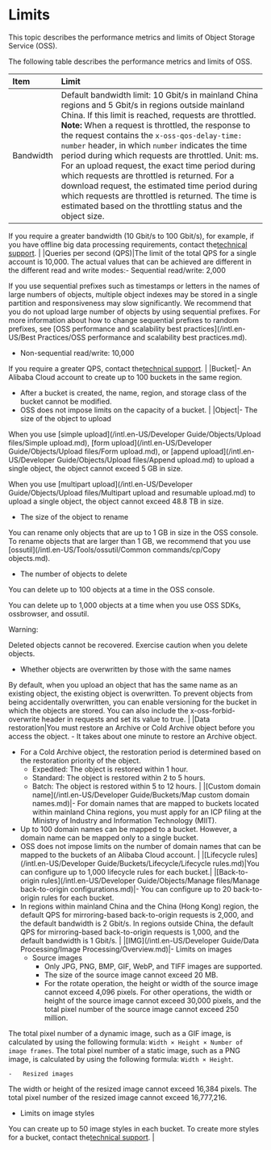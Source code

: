 # Limits

This topic describes the performance metrics and limits of Object Storage Service \(OSS\).

The following table describes the performance metrics and limits of OSS.

|Item|Limit|
|:---|:----|
|Bandwidth|Default bandwidth limit: 10 Gbit/s in mainland China regions and 5 Gbit/s in regions outside mainland China. If this limit is reached, requests are throttled. **Note:** When a request is throttled, the response to the request contains the `x-oss-qos-delay-time: number` header, in which `number` indicates the time period during which requests are throttled. Unit: ms. For an upload request, the exact time period during which requests are throttled is returned. For a download request, the estimated time period during which requests are throttled is returned. The time is estimated based on the throttling status and the object size.

If you require a greater bandwidth \(10 Gbit/s to 100 Gbit/s\), for example, if you have offline big data processing requirements, contact the[technical support](https://workorder-intl.console.aliyun.com/#/ticket/createIndex). |
|Queries per second \(QPS\)|The limit of the total QPS for a single account is 10,000. The actual values that can be achieved are different in the different read and write modes:-   Sequential read/write: 2,000

If you use sequential prefixes such as timestamps or letters in the names of large numbers of objects, multiple object indexes may be stored in a single partition and responsiveness may slow significantly. We recommend that you do not upload large number of objects by using sequential prefixes. For more information about how to change sequential prefixes to random prefixes, see [OSS performance and scalability best practices](/intl.en-US/Best Practices/OSS performance and scalability best practices.md).

-   Non-sequential read/write: 10,000

If you require a greater QPS, contact the[technical support](https://workorder-intl.console.aliyun.com/#/ticket/createIndex). |
|Bucket|-   An Alibaba Cloud account to create up to 100 buckets in the same region.
-   After a bucket is created, the name, region, and storage class of the bucket cannot be modified.
-   OSS does not impose limits on the capacity of a bucket. |
|Object|-   The size of the object to upload

When you use [simple upload](/intl.en-US/Developer Guide/Objects/Upload files/Simple upload.md), [form upload](/intl.en-US/Developer Guide/Objects/Upload files/Form upload.md), or [append upload](/intl.en-US/Developer Guide/Objects/Upload files/Append upload.md) to upload a single object, the object cannot exceed 5 GB in size.

When you use [multipart upload](/intl.en-US/Developer Guide/Objects/Upload files/Multipart upload and resumable upload.md) to upload a single object, the object cannot exceed 48.8 TB in size.

-   The size of the object to rename

You can rename only objects that are up to 1 GB in size in the OSS console. To rename objects that are larger than 1 GB, we recommend that you use [ossutil](/intl.en-US/Tools/ossutil/Common commands/cp/Copy objects.md).

-   The number of objects to delete

You can delete up to 100 objects at a time in the OSS console.

You can delete up to 1,000 objects at a time when you use OSS SDKs, ossbrowser, and ossutil.

Warning:

Deleted objects cannot be recovered. Exercise caution when you delete objects.

-   Whether objects are overwritten by those with the same names

By default, when you upload an object that has the same name as an existing object, the existing object is overwritten. To prevent objects from being accidentally overwritten, you can enable versioning for the bucket in which the objects are stored. You can also include the x-oss-forbid-overwrite header in requests and set its value to true. |
|Data restoration|You must restore an Archive or Cold Archive object before you access the object. -   It takes about one minute to restore an Archive object.
-   For a Cold Archive object, the restoration period is determined based on the restoration priority of the object.
    -   Expedited: The object is restored within 1 hour.
    -   Standard: The object is restored within 2 to 5 hours.
    -   Batch: The object is restored within 5 to 12 hours. |
|[Custom domain name](/intl.en-US/Developer Guide/Buckets/Map custom domain names.md)|-   For domain names that are mapped to buckets located within mainland China regions, you must apply for an ICP filing at the Ministry of Industry and Information Technology \(MIIT\).
-   Up to 100 domain names can be mapped to a bucket. However, a domain name can be mapped only to a single bucket.
-   OSS does not impose limits on the number of domain names that can be mapped to the buckets of an Alibaba Cloud account. |
|[Lifecycle rules](/intl.en-US/Developer Guide/Buckets/Lifecycle/Lifecycle rules.md)|You can configure up to 1,000 lifecycle rules for each bucket.|
|[Back-to-origin rules](/intl.en-US/Developer Guide/Objects/Manage files/Manage back-to-origin configurations.md)|-   You can configure up to 20 back-to-origin rules for each bucket.
-   In regions within mainland China and the China \(Hong Kong\) region, the default QPS for mirroring-based back-to-origin requests is 2,000, and the default bandwidth is 2 Gbit/s. In regions outside China, the default QPS for mirroring-based back-to-origin requests is 1,000, and the default bandwidth is 1 Gbit/s. |
|[IMG](/intl.en-US/Developer Guide/Data Processing/Image Processing/Overview.md)|-   Limits on images
    -   Source images
        -   Only JPG, PNG, BMP, GIF, WebP, and TIFF images are supported.
        -   The size of the source image cannot exceed 20 MB.
        -   For the rotate operation, the height or width of the source image cannot exceed 4,096 pixels. For other operations, the width or height of the source image cannot exceed 30,000 pixels, and the total pixel number of the source image cannot exceed 250 million.

The total pixel number of a dynamic image, such as a GIF image, is calculated by using the following formula: `Width × Height × Number of image frames`. The total pixel number of a static image, such as a PNG image, is calculated by using the following formula: `Width × Height`.

    -   Resized images

The width or height of the resized image cannot exceed 16,384 pixels. The total pixel number of the resized image cannot exceed 16,777,216.

-   Limits on image styles

You can create up to 50 image styles in each bucket. To create more styles for a bucket, contact the[technical support](https://workorder-intl.console.aliyun.com/#/ticket/createIndex). |


